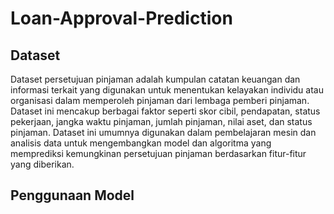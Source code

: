 # Loan-Approval-Prediction

## Dataset 
Dataset persetujuan pinjaman adalah kumpulan catatan keuangan dan informasi terkait yang digunakan untuk menentukan kelayakan individu atau organisasi dalam memperoleh pinjaman dari lembaga pemberi pinjaman. Dataset ini mencakup berbagai faktor seperti skor cibil, pendapatan, status pekerjaan, jangka waktu pinjaman, jumlah pinjaman, nilai aset, dan status pinjaman. Dataset ini umumnya digunakan dalam pembelajaran mesin dan analisis data untuk mengembangkan model dan algoritma yang memprediksi kemungkinan persetujuan pinjaman berdasarkan fitur-fitur yang diberikan.

## Penggunaan Model

